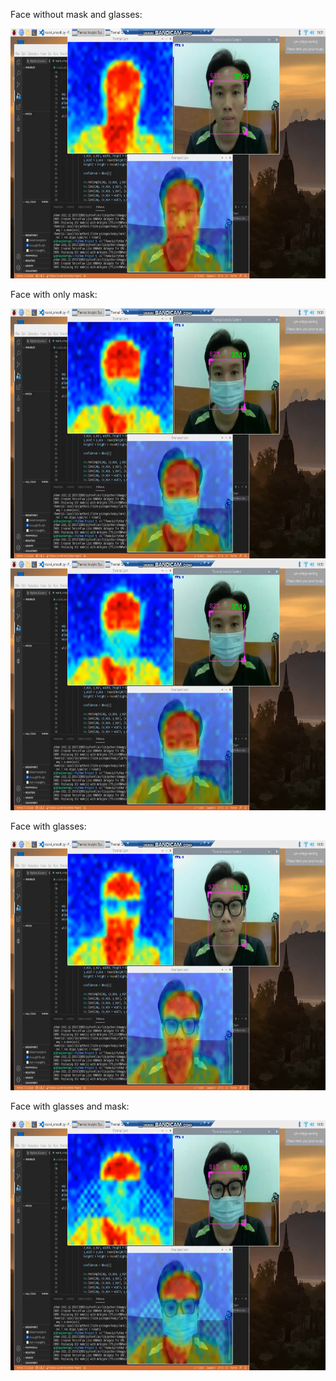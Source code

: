 

Face without mask and glasses:

<img src="./figures/proof_of_concepts/Face%20without%20glasses%20and%20mask.png" width="640" height="400" />


Face with only mask:

<img src="./figures/proof_of_concepts/Face%20with%20only%20mask.png" width="640" height="400" />

<img src="https://github.com/VGUIngenieurBaeren/OhmniRobot-contest-project/blob/main/figures/Face%20with%20only%20mask.png" width="640" height="400"/>


Face with glasses:

<img src="https://github.com/VGUIngenieurBaeren/OhmniRobot-contest-project/blob/main/figures/Face%20with%20glasses.png" width="640" height="400"/>


Face with glasses and mask:

<img src="https://github.com/VGUIngenieurBaeren/OhmniRobot-contest-project/blob/main/figures/Face%20with%20glasses%20and%20mask.png" width="640" height="400"/>
